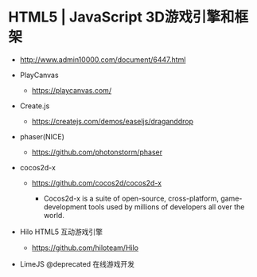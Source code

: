 # HTML5 | JavaScript 3D游戏引擎和框架

- <http://www.admin10000.com/document/6447.html>
- PlayCanvas

  - <https://playcanvas.com/>

- Create.js

  - <https://createjs.com/demos/easeljs/draganddrop>

- phaser(NICE)

  - <https://github.com/photonstorm/phaser>

- cocos2d-x

  - <https://github.com/cocos2d/cocos2d-x>

    - Cocos2d-x is a suite of open-source, cross-platform, game-development tools used by millions of developers all over the world.

- Hilo HTML5 互动游戏引擎
  - <https://github.com/hiloteam/Hilo>

- LimeJS @deprecated 在线游戏开发

